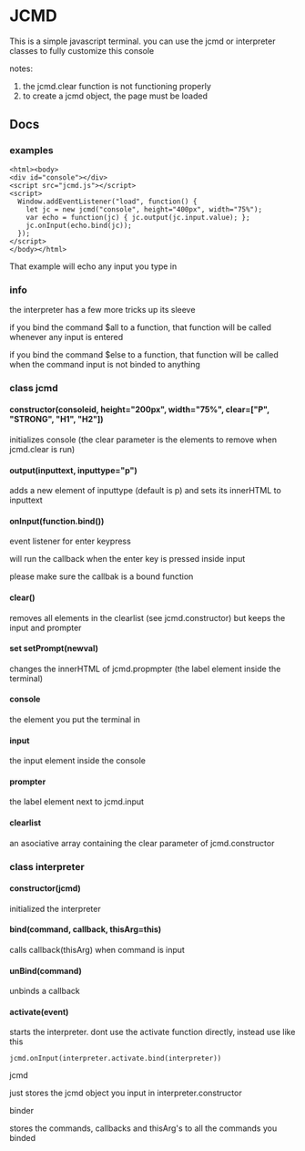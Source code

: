 # JCMD

This is a simple javascript terminal. you can use the jcmd or interpreter classes to fully customize this console

notes:
1. the jcmd.clear function is not functioning properly
2. to create a jcmd object, the page must be loaded

## Docs

### examples
```
<html><body>
<div id="console"></div>
<script src="jcmd.js"></script>
<script>
  Window.addEventListener("load", function() {
    let jc = new jcmd("console", height="400px", width="75%");
    var echo = function(jc) { jc.output(jc.input.value); };
    jc.onInput(echo.bind(jc));
  });
</script>
</body></html>
```
That example will echo any input you type in

### info
the interpreter has a few more tricks up its sleeve

if you bind the command $all to a function, that function will be called whenever any input is entered

if you bind the command $else to a function, that function will be called when the command input is not binded to anything

### class jcmd
#### constructor(consoleid, height="200px", width="75%", clear=["P", "STRONG", "H1", "H2"])

initializes console (the clear parameter is the elements to remove when jcmd.clear is run)


#### output(inputtext, inputtype="p")

adds a new element of inputtype (default is p) and sets its innerHTML to inputtext


#### onInput(function.bind())

event listener for enter keypress

will run the callback when the enter key is pressed inside input

please make sure the callbak is a bound function


#### clear()

removes all elements in the clearlist (see jcmd.constructor) but keeps the input and prompter


#### set setPrompt(newval)

changes the innerHTML of jcmd.propmpter (the label element inside the terminal)


#### console

the element you put the terminal in


#### input

the input element inside the console


#### prompter

the label element next to jcmd.input


#### clearlist

an asociative array containing the clear parameter of jcmd.constructor


### class interpreter
#### constructor(jcmd)

initialized the interpreter


#### bind(command, callback, thisArg=this)

calls callback(thisArg) when command is input


#### unBind(command)

unbinds a callback


#### activate(event)

starts the interpreter. dont use the activate function directly, instead use like this
```
jcmd.onInput(interpreter.activate.bind(interpreter))
```

jcmd

just stores the jcmd object you input in interpreter.constructor


binder

stores the commands, callbacks and thisArg's to all the commands you binded
